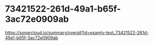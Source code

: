 # 73421522-261d-49a1-b65f-3ac72e0909ab
https://sonarcloud.io/summary/overall?id=examly-test_73421522-261d-49a1-b65f-3ac72e0909ab
